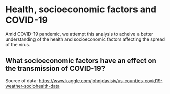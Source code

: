 # Health, socioeconomic factors and COVID-19
Amid COVID-19 pandemic, we attempt this analysis to acheive a better understanding of the health and socioeconomic factors affecting the spread of the virus.  

## What socioeconomic factors have an effect on the transmission of COVID-19?

Source of data: https://www.kaggle.com/johnjdavisiv/us-counties-covid19-weather-sociohealth-data


